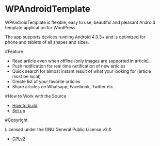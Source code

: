 # WPAndroidTemplate

WPAndroidTemplate is flexible, easy to use, beautiful and pleasant Android template application for WordPress.

The app supports devices running Android 4.0.3+ and is optimized for phone and tablets of all shapes and sizes.

#Feature

* Read article even when offline (only images are supported in article).
* Push notification for real time notification of new articles
* Quick search for almost instant result of what your looking for (article most be local)
* Create list of your favorite articles
* Share articles on Whatsapp, Facebook, Twitter etc.

#How to Work with the Source

* [How to build](https://github.com/murielK/AndroidWPTemplate/blob/master/BUILDING.md)
* [Set up](https://github.com/murielK/AndroidWPTemplate/blob/master/SETUP.md)

#Copyright

Licensed under the GNU General Public License v2.0

* [GPLv2](https://github.com/murielK/AndroidWPTemplate/blob/master/LICENSE.md)
